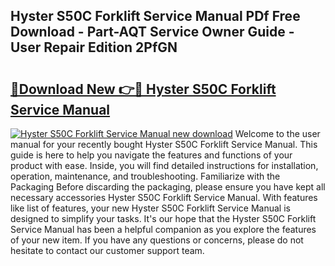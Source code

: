 ## Hyster S50C Forklift Service Manual PDf Free Download - Part-AQT Service Owner Guide - User Repair Edition 2PfGN

# <h2><a href="http://bc7380.oget.top/?id=Hyster+S50C+Forklift+Service+Manual">🔗Download New 👉🔴 Hyster S50C Forklift Service Manual</a></h2>

[![Hyster S50C Forklift Service Manual new download](https://i.imgur.com/5g1atiW.png)](http://bc7380.oget.top/?id=Hyster+S50C+Forklift+Service+Manual)
Welcome to the user manual for your recently bought Hyster S50C Forklift Service Manual. This guide is here to help you navigate the features and functions of your product with ease. Inside, you will find detailed instructions for installation, operation, maintenance, and troubleshooting. Familiarize with the Packaging Before discarding the packaging, please ensure you have kept all necessary accessories Hyster S50C Forklift Service Manual. With features like list of features, your new Hyster S50C Forklift Service Manual is designed to simplify your tasks. It's our hope that the Hyster S50C Forklift Service Manual has been a helpful companion as you explore the features of your new item. If you have any questions or concerns, please do not hesitate to contact our customer support team.
